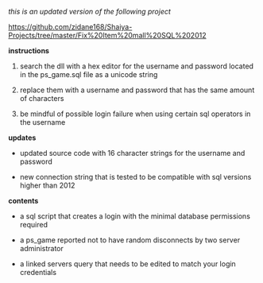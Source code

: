 *this is an updated version of the following project* 

https://github.com/zidane168/Shaiya-Projects/tree/master/Fix%20Item%20mall%20SQL%202012

**instructions**

1. search the dll with a hex editor for the username and password located in the ps_game.sql file as a unicode string 

2. replace them with a username and password that has the same amount of characters 

3. be mindful of possible login failure when using certain sql operators in the username

**updates**

* updated source code with 16 character strings for the username and password

* new connection string that is tested to be compatible with sql versions higher than 2012

**contents**

* a sql script that creates a login with the minimal database permissions required

* a ps_game reported not to have random disconnects by two server administrator

* a linked servers query that needs to be edited to match your login credentials
